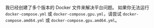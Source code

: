 我已经创建了多个版本的 Docker 文件来解决平台问题。
如果你无法运行 `docker-compose.yml` 或 `docker-compose.gpu.yml`，请尝试 `docker-compose.amd64.yml` 或 `docker-compose.gpu.amd64.yml`。